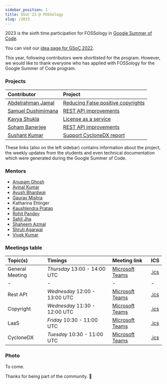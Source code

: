 ```yaml
---
sidebar_position: 1
title: GSoC'23 @ FOSSology
slug: /2023
---
```


<!--
SPDX-License-Identifier: CC-BY-SA-4.0

SPDX-FileCopyrightText: 2023 Gaurav Mishra <mishra.gaurav@siemens.com>
SPDX-FileCopyrightText: 2023 Siemens AG
-->

2023 is the sixth time participation for FOSSology in
[Google Summer of Code](https://summerofcode.withgoogle.com/programs/2023/organizations/fossology).

You can visit our [idea page for GSoC 2022](GSoC-projects.md).

This year, following contributors were shortlisted for the program. However, we
would like to thank everyone who has applied with FOSSology for the Google
Summer of Code program.

### Projects

[//]: # (Following are the important links to projects.)

| Contributor                                        | Project                                                     |
|:---------------------------------------------------|:------------------------------------------------------------|
| [Abdelrahman Jamal](https://github.com/Hero2323)   | [Reducing False positive copyrights](/docs/2023/copyrights) |
| [Samuel Dushimimana](https://github.com/dushimsam) | [REST API improvements](/docs/2023/rest)                    |
| [Kavya Shukla](https://github.com/k-avy)           | [License as a service](/docs/2023/laas)                     |
| [Soham Banerjee](https://github.com/soham4abc)     | [REST API improvements](/docs/2023/rest)                    |
| [Sushant Kumar](https://github.com/its-sushant)    | [Support CycloneDX report](/docs/2023/cyclonedx)            |

These links (also on the left sidebar) contains information about the project,
the weekly updates from the students and even technical documentation which
were generated during the Google Summer of Code.

### Mentors

* [Anupam Ghosh](https://github.com/ag4ums)
* [Avinal Kumar](https://github.com/avinal)
* [Ayush Bhardwaj](https://github.com/hastagAB)
* [Gaurav Mishra](https://github.com/GMishx)
* Katharina Ettinger
* [Kaushlendra Pratap](https://github.com/Kaushl2208)
* [Rohit Pandey](https://github.com/rohitpandey49)
* [Sahil Jha](https://github.com/sjha2048)
* [Shaheem Azmal](https://github.com/shaheemazmalmmd)
* [Shruti Agarwal](https://github.com/Shruti3004)
* [Vivek Kumar](https://github.com/viv9k)

### Meetings table

| Topic(s)        | Timings                       | Meeting link | ICS |
|:----------------|:------------------------------|:-------------|:----|
| General Meeting | *Thursday* 13:00 - 14:00 UTC  | [Microsoft Teams](https://teams.microsoft.com/l/meetup-join/19%3ameeting_ZjQ3ZDgyYWMtNDE0NC00NWY0LWFlZDItOWJlOWEwOTRhZWQ0%40thread.v2/0?context=%7b%22Tid%22%3a%2238ae3bcd-9579-4fd4-adda-b42e1495d55a%22%2c%22Oid%22%3a%22a2c4f566-cad3-46d5-9146-26004cf4bc7c%22%7d) | [.ics](/ics/gsoc_2023_weekly.ics) |
| -               | -                             | - | - |
| Rest API        | *Wednesday* 12:00 - 13:00 UTC | [Microsoft Teams](https://teams.microsoft.com/l/meetup-join/19%3ameeting_ZDEwNjQwYjktMzgyMy00YzIxLWIwYjEtMzgwODUyOTU1NjU0%40thread.v2/0?context=%7b%22Tid%22%3a%2238ae3bcd-9579-4fd4-adda-b42e1495d55a%22%2c%22Oid%22%3a%22a2c4f566-cad3-46d5-9146-26004cf4bc7c%22%7d) | [.ics](/ics/gsoc_2023_rest.ics) |
| Copyright       | *Wednesday* 11:30 - 12:00 UTC | [Microsoft Teams](https://teams.microsoft.com/l/meetup-join/19%3ameeting_N2E1ZWNhYjktZTAwMy00NDU1LTg2MDktMjJhODE1MDJlZWRi%40thread.v2/0?context=%7b%22Tid%22%3a%2238ae3bcd-9579-4fd4-adda-b42e1495d55a%22%2c%22Oid%22%3a%22a2c4f566-cad3-46d5-9146-26004cf4bc7c%22%7d) | [.ics](/ics/gsoc_2023_copyright.ics) |
| LaaS            | *Friday* 10:30 - 11:00 UTC    | [Microsoft Teams](https://teams.microsoft.com/l/meetup-join/19%3ameeting_NTE5NzQyYjUtMGNiOS00ZGE3LWJkZTAtMzU3MDc4Y2ZjNTBm%40thread.v2/0?context=%7b%22Tid%22%3a%2238ae3bcd-9579-4fd4-adda-b42e1495d55a%22%2c%22Oid%22%3a%22a2c4f566-cad3-46d5-9146-26004cf4bc7c%22%7d) | [.ics](/ics/gsoc_2023_laas.ics) |
| CycloneDX       | *Tuesday* 10:30 - 11:00 UTC   | [Microsoft Teams](https://teams.microsoft.com/l/meetup-join/19%3ameeting_MDA2OGQ1Y2UtYmQ2Mi00ZmZkLTliOTUtNmEyODlkZmViYjQz%40thread.v2/0?context=%7b%22Tid%22%3a%2238ae3bcd-9579-4fd4-adda-b42e1495d55a%22%2c%22Oid%22%3a%22a2c4f566-cad3-46d5-9146-26004cf4bc7c%22%7d) | [.ics](/ics/gsoc_2023_cyclonedx.ics) |

### Photo
To come.

Thanks for being part of the community. 💚
